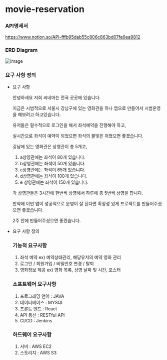 ﻿# movie-reservation
### API명세서
https://www.notion.so/API-fffb95dab55c806c863bd07fe6ea9812

### ERD Diagram
![image](https://github.com/user-attachments/assets/aeab33d9-d945-40e3-b736-3276451f2477)

### 요구 사항 정의
- 요구 사항
    
    안녕하세요 저희 씨네마는 전국 곳곳에 있습니다.
    
    지금은 시범적으로 서울시 강남구에 있는 영화관을 하나 앱으로 만들어서 시범운영을 해보려고 하고있습니다.
    
    유저들은 필수적으로 로그인을 해서 좌석예약을 진행해야 하고, 
    
    실시간으로 좌석이 예약이 되었으면 좌석의 불빛은 꺼졌으면 좋겠습니다.
    
    강남에 있는 영화관은 상영관이 총 5개고,
    
    1. a상영관에는 좌석이 80개 있습니다.
    2. b상영관에는 좌석이 50개 있습니다.
    3. c상영관에는 좌석이 65개 있습니다.
    4. d상영관에는 좌석이 100개 있습니다.
    5. e 상영관에는 좌석이 150개 있습니다.
    
    각 상영관들은 3시간에 한번씩 상영해서 하루에 총 5번씩 상영을 합니다.
    
    만약에 이번 앱이 성공적으로 운영이 잘 된다면 확장성 있게 프로젝트를 만들어주셨으면 좋겠습니다.
    
    2주 안에 만들어주셨으면 좋겠습니다.
    
- 요구 사항 정의
    
    ### 기능적 요구사항
    
    1. 좌석 예약 ex) 예약상태관리, 해당유저의 예약 영화 관리
    2. 로그인 / 회원가입 / 비밀번호 변경 / 탈퇴
    3. 영화정보 제공 ex) 영화 목록, 상영 날짜 및 시간, 포스터
    
    ### 소프트웨어 요구사항
    
    1. 프로그래밍 언어 : JAVA
    2. 데이터베이스 : MYSQL
    3. 프론트 엔드 : React
    4. API 통신 : RESTful API
    5. CI/CD : Jenkins
    
    ### 하드웨어 요구사항
    
    1. 서버 : AWS EC2
    2. 스토리지 : AWS S3
